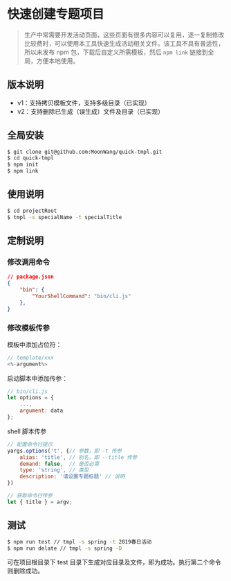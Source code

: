 # 快速创建专题项目

> 生产中常需要开发活动页面，这些页面有很多内容可以复用，逐一复制修改比较费时，可以使用本工具快速生成活动相关文件。该工具不具有普适性，所以未发布 npm 包，下载后自定义所需模板，然后 `npm link` 链接到全局，方便本地使用。

## 版本说明

- v1：支持拷贝模板文件，支持多级目录（已实现）
- v2：支持删除已生成（误生成）文件及目录（已实现）

## 全局安装

```bash
$ git clone git@github.com:MoonWang/quick-tmpl.git
$ cd quick-tmpl
$ npm init
$ npm link
```

## 使用说明

```bash
$ cd projectRoot
$ tmpl -s specialName -t specialTitle
```

## 定制说明

### 修改调用命令

```json
// package.json
{
    "bin": {
        "YourShellCommand": "bin/cli.js"
    },
}
```

### 修改模板传参

模板中添加占位符：

```javascript
// template/xxx
<%-argument%>
```

启动脚本中添加传参：

```javascript
// bin/cli.js
let options = {
    ...,
    argument: data
};
```

shell 脚本传参    

```javascript
// 配置命令行提示
yargs.options('t', {// 参数，即 -t 传参
    alias: 'title', // 别名，即 --title 传参
    demand: false,  // 是否必需
    type: 'string', // 类型
    description: '请设置专题标题' // 说明
})

// 获取命令行传参
let { title } = argv;
```

## 测试

```bash
$ npm run test // tmpl -s spring -t 2019春日活动
$ npm run delate // tmpl -s spring -D
```

可在项目根目录下 test 目录下生成对应目录及文件，即为成功。执行第二个命令则删除成功。